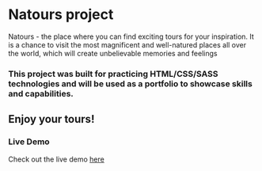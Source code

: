 # Natours project

Natours - the place where you can find exciting tours for your inspiration. It is a chance to visit the most magnificent and well-natured places all over the world, which will create unbelievable memories and feelings

### This project was built for practicing HTML/CSS/SASS technologies and will be used as a portfolio to showcase skills and capabilities.

## Enjoy your tours!

### Live Demo

Check out the live demo [here](https://adventours-tours.netlify.app/)
